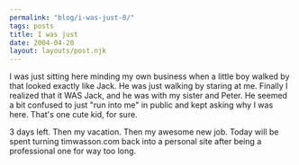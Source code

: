 ```yaml
---
permalink: "blog/i-was-just-0/"
tags: posts
title: I was just
date: 2004-04-20
layout: layouts/post.njk
---
```


I was just sitting here minding my own business when a little boy walked by that looked exactly like Jack. He was just walking by staring at me. Finally I realized that it WAS Jack, and he was with my sister and Peter. He seemed a bit confused to just "run into me" in public and kept asking why I was here. That's one cute kid, for sure.

3 days left. Then my vacation. Then my awesome new job. Today will be spent turning timwasson.com back into a personal site after being a professional one for way too long.